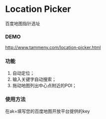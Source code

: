 # Location Picker
百度地图指针选址

### DEMO
   http://www.tammeny.com/location-picker.html
### 功能
1. 自动定位；
2. 输入关键字自动搜索；
3. 拖动地图列出中心点附近的POI；

### 使用方法
   在ak=填写您的百度地图开放平台提供的key
